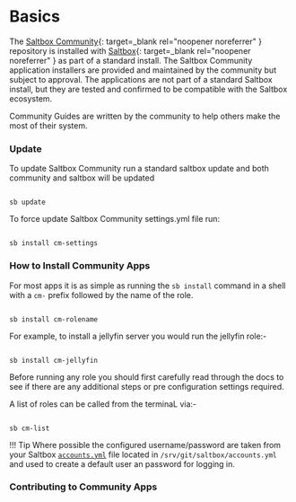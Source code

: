 # Basics

The [Saltbox Community](https://github.com/saltyorg/Community){: target=_blank rel="noopener noreferrer" } repository is installed with [Saltbox](https://github.com/saltyorg/Saltbox){: target=_blank rel="noopener noreferrer" } as part of a standard install. The Saltbox Community application installers are provided and maintained by the community but subject to approval. The applications are not part of a standard Saltbox install, but they are tested and confirmed to be compatible with the Saltbox ecosystem.

Community Guides are written by the community to help others make the most of their system.

### Update

To update Saltbox Community run a standard saltbox update and both community and saltbox will be updated

``` shell

sb update

```

To force update Saltbox Community settings.yml file run:

``` shell

sb install cm-settings

```

### How to Install Community Apps

For most apps it is as simple as running the `sb install` command in a shell with a `cm-` prefix followed by the name of the role.

``` shell

sb install cm-rolename

```

For example, to install a jellyfin server you would run the jellyfin role:-

``` shell

sb install cm-jellyfin

```
Before running any role you should first carefully read through the docs to see if there are any additional steps or pre configuration settings required.

A list of roles can be called from the terminaL via:-

```shell

sb cm-list

```

!!! Tip
    Where possible the configured username/password are taken from your Saltbox [`accounts.yml`](../../../saltbox/install/install/#configuration) file located in `/srv/git/saltbox/accounts.yml` and used to create a default user an password for logging in.


### Contributing to Community Apps
